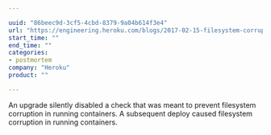 ```yaml
---

uuid: "86beec9d-3cf5-4cbd-8379-9a04b614f3e4"
url: "https://engineering.heroku.com/blogs/2017-02-15-filesystem-corruption-on-heroku-dynos/"
start_time: ""
end_time: ""
categories:
- postmortem
company: "Heroku"
product: ""

---
```


An upgrade silently disabled a check that was meant to prevent filesystem corruption in running containers. A subsequent deploy caused filesystem corruption in running containers.
